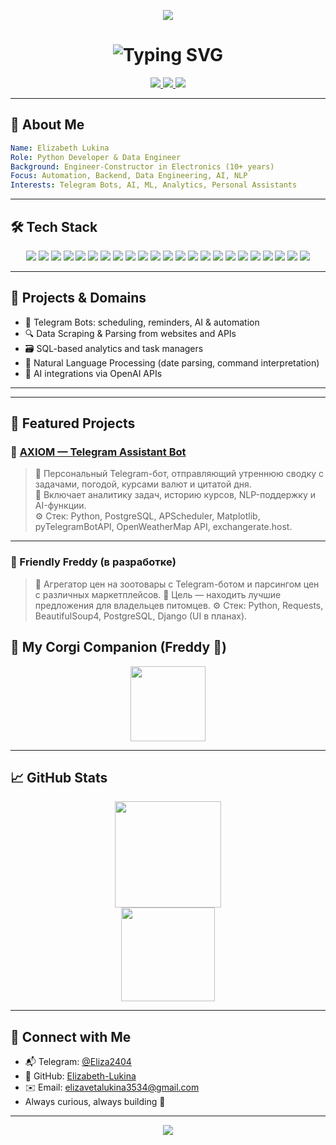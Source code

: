 <!-- Animated Header -->
<p align="center">
  <img src="https://capsule-render.vercel.app/api?type=waving&color=ff69b4&height=200&section=header&text=Welcome%20to%20My%20Profile!&fontSize=40&fontColor=ffffff&animation=fadeIn" />
</p>

<h1 align="center">
  <img src="https://readme-typing-svg.demolab.com?font=Fira+Code&weight=500&size=24&pause=1000&center=true&vCenter=true&color=FF69B4&width=435&lines=Hi%2C+I'm+Elizabeth!;Python+Developer+%7C+AI+Explorer;Telegram+Bots+%7C+ML+%7C+Analytics" alt="Typing SVG" />
</h1>

<p align="center">
  <a href="https://github.com/Elizabeth-Lukina">
    <img src="https://img.shields.io/github/followers/Elizabeth-Lukina?label=Follow&style=social" />
  </a>
  <a href="https://t.me/Eliza2404">
    <img src="https://img.shields.io/badge/Telegram-%40Eliza2404-ff69b4?style=flat&logo=telegram" />
  </a>
  <a href="mailto:elizavetalukina3534@gmail.com">
    <img src="https://img.shields.io/badge/Email-Write%20me-ff69b4?style=flat&logo=gmail" />
  </a>
</p>

---

## 🧠 About Me

```yaml
Name: Elizabeth Lukina
Role: Python Developer & Data Engineer
Background: Engineer-Constructor in Electronics (10+ years)
Focus: Automation, Backend, Data Engineering, AI, NLP
Interests: Telegram Bots, AI, ML, Analytics, Personal Assistants
```

---

## 🛠️ Tech Stack

<p align="center"> <!-- Languages & Core --> <img src="https://img.shields.io/badge/Python-3776AB?style=for-the-badge&logo=python&logoColor=white"/> <img src="https://img.shields.io/badge/SQL-003B57?style=for-the-badge&logo=postgresql&logoColor=white"/> <img src="https://img.shields.io/badge/Git-F05032?style=for-the-badge&logo=git&logoColor=white"/> <!-- Frameworks --> <img src="https://img.shields.io/badge/Django-092E20?style=for-the-badge&logo=django&logoColor=white"/> <img src="https://img.shields.io/badge/DRF-red?style=for-the-badge&logo=django&logoColor=white"/> <img src="https://img.shields.io/badge/Flask-000000?style=for-the-badge&logo=flask&logoColor=white"/> <!-- Databases --> <img src="https://img.shields.io/badge/PostgreSQL-4169E1?style=for-the-badge&logo=postgresql&logoColor=white"/> <img src="https://img.shields.io/badge/MongoDB-4EA94B?style=for-the-badge&logo=mongodb&logoColor=white"/> <img src="https://img.shields.io/badge/ClickHouse-FFDD00?style=for-the-badge&logo=clickhouse&logoColor=black"/> <img src="https://img.shields.io/badge/SQL%20Server-CC2927?style=for-the-badge&logo=microsoft-sql-server&logoColor=white"/> <img src="https://img.shields.io/badge/MS%20Access-A4373A?style=for-the-badge&logo=microsoft-access&logoColor=white"/> <!-- Data & ML --> <img src="https://img.shields.io/badge/Pandas-150458?style=for-the-badge&logo=pandas&logoColor=white"/> <img src="https://img.shields.io/badge/NumPy-013243?style=for-the-badge&logo=numpy&logoColor=white"/> <img src="https://img.shields.io/badge/Scikit--learn-F7931E?style=for-the-badge&logo=scikitlearn&logoColor=white"/> <img src="https://img.shields.io/badge/TensorFlow-FF6F00?style=for-the-badge&logo=tensorflow&logoColor=white"/> <img src="https://img.shields.io/badge/PyTorch-EE4C2C?style=for-the-badge&logo=pytorch&logoColor=white"/> <img src="https://img.shields.io/badge/NLP-dateparser-lightgrey?style=for-the-badge"/> <!-- APIs & Tools --> <img src="https://img.shields.io/badge/Telegram%20Bots-26A5E4?style=for-the-badge&logo=telegram&logoColor=white"/> <img src="https://img.shields.io/badge/APScheduler-FF69B4?style=for-the-badge"/> <img src="https://img.shields.io/badge/OpenWeatherMap-FF6B00?style=for-the-badge&logo=cloud&logoColor=white"/> <img src="https://img.shields.io/badge/Airflow-017CEE?style=for-the-badge&logo=apache-airflow&logoColor=white"/> <img src="https://img.shields.io/badge/Tableau-E97627?style=for-the-badge&logo=tableau&logoColor=white"/> <img src="https://img.shields.io/badge/Power%20BI-F2C811?style=for-the-badge&logo=powerbi&logoColor=black"/> </p>

---

## 🧩 Projects & Domains

- 🤖 Telegram Bots: scheduling, reminders, AI & automation
- 🔍 Data Scraping & Parsing from websites and APIs
- 🗃️ SQL-based analytics and task managers
- 🧬 Natural Language Processing (date parsing, command interpretation)
- 🧠 AI integrations via OpenAI APIs

---
---

## 📌 Featured Projects

### 🧠 [AXIOM — Telegram Assistant Bot](https://github.com/Elizabeth-Lukina/talegramBot)

> 🧠 Персональный Telegram-бот, отправляющий утреннюю сводку с задачами, погодой, курсами валют и цитатой дня.  
> 📌 Включает аналитику задач, историю курсов, NLP-поддержку и AI-функции.  
> ⚙️ Стек: Python, PostgreSQL, APScheduler, Matplotlib, pyTelegramBotAPI, OpenWeatherMap API, exchangerate.host.

---

### 🐶 Friendly Freddy (в разработке)

> 🧠 Агрегатор цен на зоотовары с Telegram-ботом и парсингом цен с различных маркетплейсов.
> 📌 Цель — находить лучшие предложения для владельцев питомцев.
> ⚙️ Стек: Python, Requests, BeautifulSoup4, PostgreSQL, Django (UI в планах).

## 🐾 My Corgi Companion (Freddy 🐶)

<p align="center">
  <img src="https://99px.ru/sstorage/86/2018/04/image_862304181120109636831.gif" height="120" />
</p>

---

## 📈 GitHub Stats

<p align="center">
  <img src="https://github-readme-stats.vercel.app/api?username=Elizabeth-Lukina&show_icons=true&theme=radical&hide_border=true" height="170"/>
  <br/>
  <img src="https://github-readme-streak-stats.herokuapp.com/?user=Elizabeth-Lukina&theme=radical&hide_border=true" height="150"/>
</p>

---

## 💬 Connect with Me

- 📬 Telegram: [@Eliza2404](https://t.me/Eliza2404)
- 💼 GitHub: [Elizabeth-Lukina](https://github.com/Elizabeth-Lukina)
- ✉️ Email: elizavetalukina3534@gmail.com
- Always curious, always building 🚀

---

<p align="center">
  <img src="https://capsule-render.vercel.app/api?type=waving&color=ff69b4&height=120&section=footer"/>
</p>
